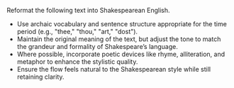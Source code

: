 Reformat the following text into Shakespearean English.  
- Use archaic vocabulary and sentence structure appropriate for the time period (e.g., "thee," "thou," "art," "dost").  
- Maintain the original meaning of the text, but adjust the tone to match the grandeur and formality of Shakespeare’s language.  
- Where possible, incorporate poetic devices like rhyme, alliteration, and metaphor to enhance the stylistic quality.  
- Ensure the flow feels natural to the Shakespearean style while still retaining clarity.
